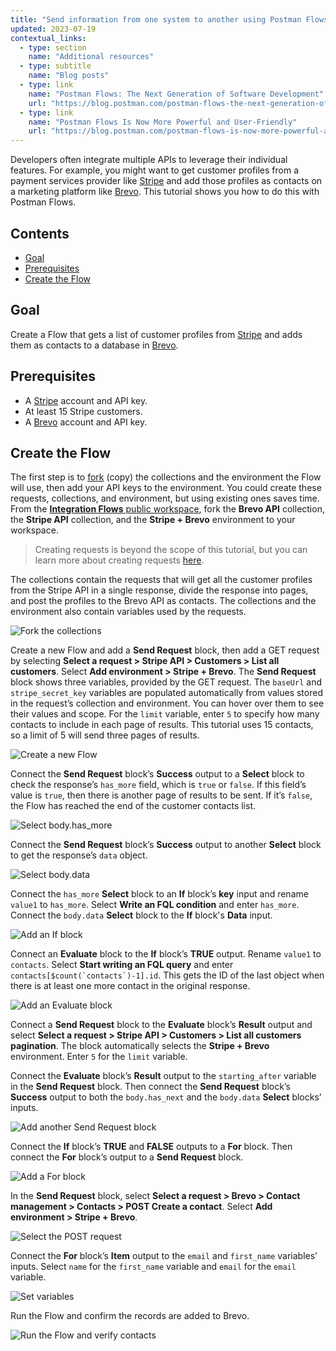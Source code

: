 ```yaml
---
title: "Send information from one system to another using Postman Flows"
updated: 2023-07-19
contextual_links:
  - type: section
    name: "Additional resources"
  - type: subtitle
    name: "Blog posts"
  - type: link
    name: "Postman Flows: The Next Generation of Software Development"
    url: "https://blog.postman.com/postman-flows-the-next-generation-of-software-development/"
  - type: link
    name: "Postman Flows Is Now More Powerful and User-Friendly"
    url: "https://blog.postman.com/postman-flows-is-now-more-powerful-and-user-friendly/"
---
```


Developers often integrate multiple APIs to leverage their individual features. For example, you might want to get customer profiles from a payment services provider like [Stripe](http://www.stripe.com) and add those profiles as contacts on a marketing platform like [Brevo](http://www.brevo.com). This tutorial shows you how to do this with Postman Flows.

## Contents

* [Goal](#goal)
* [Prerequisites](#prerequisites)
* [Create the Flow](#create-the-flow)

## Goal

Create a Flow that gets a list of customer profiles from [Stripe](http://www.stripe.com) and adds them as contacts to a database in [Brevo](http://www.brevo.com).

## Prerequisites

* A [Stripe](http://www.stripe.com) account and API key.
* At least 15 Stripe customers.
* A [Brevo](http://www.brevo.com) account and API key.

## Create the Flow

The first step is to [fork](/docs/collaborating-in-postman/using-version-control/forking-elements/) (copy) the collections and the environment the Flow will use, then add your API keys to the environment. You could create these requests, collections, and environment, but using existing ones saves time. From the [**Integration Flows** public workspace](https://www.postman.com/postman/workspace/integration-flows/flows), fork the **Brevo API** collection, the **Stripe API** collection, and the **Stripe + Brevo** environment to your workspace.

> Creating requests is beyond the scope of this tutorial, but you can learn more about creating requests [here](/docs/getting-started/first-steps/sending-the-first-request/).

The collections contain the requests that will get all the customer profiles from the Stripe API in a single response, divide the response into pages, and post the profiles to the Brevo API as contacts. The collections and the environment also contain variables used by the requests.

<img alt="Fork the collections" src="https://assets.postman.com/postman-docs/v10/flows-tut-system-fork-v10-1.gif" fetchpriority="low" loading="lazy"/>

Create a new Flow and add a **Send Request** block, then add a GET request by selecting **Select a request > Stripe API > Customers > List all customers**. Select **Add environment > Stripe + Brevo**. The **Send Request** block shows three variables, provided by the GET request. The `baseUrl` and `stripe_secret_key` variables are populated automatically from values stored in the request’s collection and environment. You can hover over them to see their values and scope. For the `limit` variable, enter `5` to specify how many contacts to include in each page of results. This tutorial uses 15 contacts, so a limit of 5 will send three pages of results.

<img alt="Create a new Flow" src="https://assets.postman.com/postman-docs/v10/flows-tut-system-first-sr-v10.gif" fetchpriority="low" loading="lazy"/>

Connect the **Send Request** block’s **Success** output to a **Select** block to check the response’s `has_more` field, which is `true` or `false`. If this field’s value is `true`, then there is another page of results to be sent. If it’s `false`, the Flow has reached the end of the customer contacts list.

<img alt="Select body.has_more" src="https://assets.postman.com/postman-docs/v10/flows-tut-select-has_more-v10.gif" fetchpriority="low" loading="lazy"/>

Connect the **Send Request** block’s **Success** output to another **Select** block to get the response’s `data` object.

<img alt="Select body.data" src="https://assets.postman.com/postman-docs/v10/flows-tut-select-data-v10.gif" fetchpriority="low" loading="lazy"/>

Connect the `has_more` **Select** block to an **If** block’s **key** input and rename `value1` to `has_more`. Select **Write an FQL condition** and enter `has_more`. Connect the `body.data` **Select** block to the **If** block's **Data** input.

<img alt="Add an If block" src="https://assets.postman.com/postman-docs/v10/flows-tut-if-has_more-v10.gif" fetchpriority="low" loading="lazy"/>

Connect an **Evaluate** block to the **If** block’s **TRUE** output. Rename `value1` to `contacts`. Select **Start writing an FQL query** and enter ```contacts[$count(`contacts`)-1].id```. This gets the ID of the last object when there is at least one more contact in the original response.

<img alt="Add an Evaluate block" src="https://assets.postman.com/postman-docs/v10/flows-tut-eval-contacts-v10.gif" fetchpriority="low" loading="lazy"/>

Connect a **Send Request** block to the **Evaluate** block’s **Result** output and select **Select a request > Stripe API > Customers > List all customers pagination**. The block automatically selects the **Stripe + Brevo** environment. Enter `5` for the `limit` variable.

Connect the **Evaluate** block’s **Result** output to the `starting_after` variable in the **Send Request** block. Then connect the **Send Request** block’s **Success** output to both the `body.has_next` and the `body.data` **Select** blocks’ inputs.

<img alt="Add another Send Request block" src="https://assets.postman.com/postman-docs/v10/flows-tut-send-request-pagination-v10.gif" fetchpriority="low" loading="lazy"/>

Connect the **If** block’s **TRUE** and **FALSE** outputs to a **For** block. Then connect the **For** block’s output to a **Send Request** block.

<img alt="Add a For block" src="https://assets.postman.com/postman-docs/v10/flows-tut-if-for-send-v10.gif" fetchpriority="low" loading="lazy"/>

In the **Send Request** block, select **Select a request > Brevo > Contact management > Contacts > POST Create a contact**. Select **Add environment > Stripe + Brevo**.

<img alt="Select the POST request" src="https://assets.postman.com/postman-docs/v10/flows-tut-post-contact-v10.gif" fetchpriority="low" loading="lazy"/>

Connect the **For** block’s **Item** output to the `email` and `first_name` variables’ inputs. Select `name` for the `first_name` variable and `email` for the `email` variable.

<img alt="Set variables" src="https://assets.postman.com/postman-docs/v10/flows-tut-email-name-v10.gif" fetchpriority="low" loading="lazy"/>

Run the Flow and confirm the records are added to Brevo.

<img alt="Run the Flow and verify contacts" src="https://assets.postman.com/postman-docs/v10/flows-tut-run-contacts-v10.gif" fetchpriority="low" loading="lazy"/>
